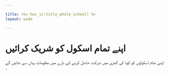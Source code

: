 ```yaml
---

title: <%= hoc_s(:title_whole_school) %>
layout: wide

---
```



# اپنے تمام اسکول کو شریک کرائیں

اپنے تمام اسکولوں کو کوڈ کی گھڑی میں شرکت حاصل کرنے کے بارے میں معلومات یہاں سے جائیں گے ۔

